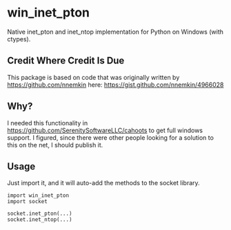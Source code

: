 win_inet_pton
=============

Native inet_pton and inet_ntop implementation for Python on Windows (with ctypes).


Credit Where Credit Is Due
--------------------------

This package is based on code that was originally written by https://github.com/nnemkin here: https://gist.github.com/nnemkin/4966028


Why?
----

I needed this functionality in https://github.com/SerenitySoftwareLLC/cahoots to get full windows support. I figured, since there were other people looking for a solution to this on the net, I should publish it.


Usage
-----

Just import it, and it will auto-add the methods to the socket library.
```
import win_inet_pton
import socket

socket.inet_pton(...)
socket.inet_ntop(...)
```